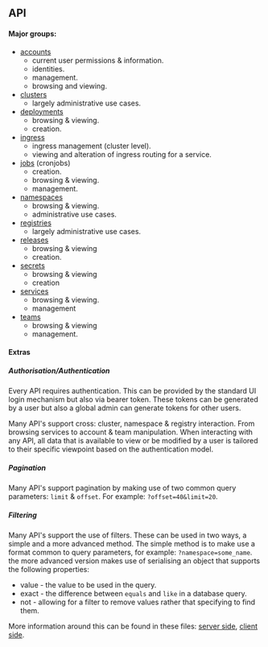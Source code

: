 ## API

#### Major groups:
- [accounts](accounts.md)
  - current user permissions & information.
  - identities.
  - management.
  - browsing and viewing.
- [clusters](clusters.md)
  - largely administrative use cases.
- [deployments](deployments.md)
  - browsing & viewing.
  - creation.
- [ingress](ingress.md)
  - ingress management (cluster level).
  - viewing and alteration of ingress routing for a service.
- [jobs](jobs.md) (cronjobs)
  - creation.
  - browsing & viewing.
  - management.
- [namespaces](namespaces.md)
  - browsing & viewing.
  - administrative use cases.
- [registries](registries.md)
  - largely administrative use cases.
- [releases](releases.md)
  - browsing & viewing
  - creation.
- [secrets](secrets.md)
  - browsing & viewing
  - creation
- [services](services.md)
  - browsing & viewing.
  - management
- [teams](teams.md)
  - browsing & viewing
  - management.

#### Extras

##### Authorisation/Authentication
Every API requires authentication. This can be provided by the standard UI login mechanism but also via bearer token. These tokens can be generated by a user but also a global admin can generate tokens for other users.

Many API's support cross: cluster, namespace & registry interaction. From browsing services to account & team manipulation. When interacting with any API, all data that is available to view or be modified by a user is tailored to their specific viewpoint based on the authentication model.

##### Pagination
Many API's support pagination by making use of two common query parameters: `limit` & `offset`. For example: `?offset=40&limit=20`.

##### Filtering
Many API's support the use of filters. These can be used in two ways, a simple and a more advanced method.
The simple method is to make use a format common to query parameters, for example: `?namespace=some_name`.
the more advanced version makes use of serialising an object that supports the following properties:
- value - the value to be used in the query.
- exact - the difference between `equals` and `like` in a database query.
- not - allowing for a filter to remove values rather that specifying to find them.

More information around this can be found in these files: [server side](../../server/lib/components/routes/lib/parseFilters.js), [client side](../../client/src/modules/lib/filter.js).
